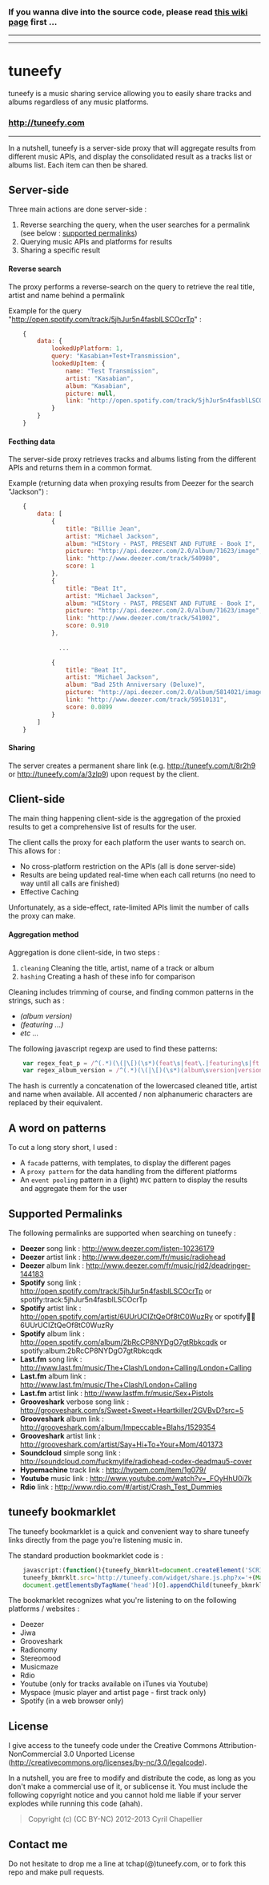 ### If you wanna dive into the source code, please read [this wiki page](https://github.com/tchapi/tuneefy/wiki/Before-you-criticize-...) first ...
- - - -
- - - -

# tuneefy #

tuneefy is a music sharing service allowing you to easily share tracks and albums regardless of any music platforms.

### http://tuneefy.com ###

- - - -


In a nutshell, tuneefy is a server-side proxy that will aggregate results from different music APIs, and display the consolidated result as a tracks list or albums list. Each item can then be shared.

## Server-side ##

Three main actions are done server-side :

  1. Reverse searching the query, when the user searches for a permalink (see below : [supported permalinks](#permalinks))
  2. Querying music APIs and platforms for results
  3. Sharing a specific result

#### Reverse search ####

The proxy performs a reverse-search on the query to retrieve the real title, artist and name behind a permalink

Example for the query "http://open.spotify.com/track/5jhJur5n4fasblLSCOcrTp" :
```javascript
    {
        data: {
            lookedUpPlatform: 1,
            query: "Kasabian+Test+Transmission",
            lookedUpItem: {
                name: "Test Transmission",
                artist: "Kasabian",
                album: "Kasabian",
                picture: null,
                link: "http://open.spotify.com/track/5jhJur5n4fasblLSCOcrTp"
            }
        }
    }
```

#### Fecthing data ####

The server-side proxy retrieves tracks and albums listing from the different APIs and returns them in a common format.

Example (returning data when proxying results from Deezer for the search "Jackson") :
```javascript
    {
        data: [
            {
                title: "Billie Jean",
                artist: "Michael Jackson",
                album: "HIStory - PAST, PRESENT AND FUTURE - Book I",
                picture: "http://api.deezer.com/2.0/album/71623/image",
                link: "http://www.deezer.com/track/540980",
                score: 1
            },
            {
                title: "Beat It",
                artist: "Michael Jackson",
                album: "HIStory - PAST, PRESENT AND FUTURE - Book I",
                picture: "http://api.deezer.com/2.0/album/71623/image",
                link: "http://www.deezer.com/track/541002",
                score: 0.910
            },
           
              ...

            {
                title: "Beat It",
                artist: "Michael Jackson",
                album: "Bad 25th Anniversary (Deluxe)",
                picture: "http://api.deezer.com/2.0/album/5814021/image",
                link: "http://www.deezer.com/track/59510131",
                score: 0.0899
            }
        ]
    }
```

#### Sharing ####

The server creates a permanent share link (e.g. http://tuneefy.com/t/8r2h9 or http://tuneefy.com/a/3zlp9) upon request by the client.

## Client-side ##

The main thing happening client-side is the aggregation of the proxied results to get a comprehensive list of results for the user.

The client calls the proxy for each platform the user wants to search on. This allows for :
 
  * No cross-platform restriction on the APIs (all is done server-side)
  * Results are being updated real-time when each call returns (no need to way until all calls are finished)
  * Effective Caching

Unfortunately, as a side-effect, rate-limited APIs limit the number of calls the proxy can make.

#### Aggregation method ####

Aggregation is done client-side, in two steps :

  1. `cleaning` Cleaning the title, artist, name of a track or album
  2. `hashing` Creating a hash of these info for comparison

Cleaning includes trimming of course, and finding common patterns in the strings, such as :

  * _(album version)_
  * _(featuring ...)_
  * _etc ..._

The following javascript regexp are used to find these patterns:

```javascript
    var regex_feat_p = /^(.*)(\(|\[)(\s*)(feat\s|feat\.|featuring\s|ft.|ft\s)([^\)^\]]*)(\)|\])(.*)$/gi;
    var regex_album_version = /^(.*)(\(|\[)(\s*)(album\sversion|version\salbum)([^\)^\]]*)(\)|\])(.*)$/gi;
```

The hash is currently a concatenation of the lowercased cleaned title, artist and name when available. All accented / non alphanumeric characters are replaced by their equivalent.

## A word on patterns ##

To cut a long story short, I used :

  * A `facade` patterns, with templates, to display the different pages
  * A `proxy pattern` for the data handling from the different platforms
  * An `event pooling` pattern in a (light) `MVC` pattern to display the results and aggregate them for the user

<a name="permalinks"></a>
## Supported Permalinks ##

The following permalinks are supported when searching on tuneefy :

  * __Deezer__ song link : http://www.deezer.com/listen-10236179
  * __Deezer__ artist link : http://www.deezer.com/fr/music/radiohead
  * __Deezer__ album link : http://www.deezer.com/fr/music/rjd2/deadringer-144183
  * __Spotify__ song link : http://open.spotify.com/track/5jhJur5n4fasblLSCOcrTp or spotify:track:5jhJur5n4fasblLSCOcrTp
  * __Spotify__ artist link : http://open.spotify.com/artist/6UUrUCIZtQeOf8tC0WuzRy or spotify:artist:6UUrUCIZtQeOf8tC0WuzRy
  * __Spotify__ album link : http://open.spotify.com/album/2bRcCP8NYDgO7gtRbkcqdk or spotify:album:2bRcCP8NYDgO7gtRbkcqdk
  * __Last.fm__ song link : http://www.last.fm/music/The+Clash/London+Calling/London+Calling
  * __Last.fm__ album link : http://www.last.fm/music/The+Clash/London+Calling
  * __Last.fm__ artist link : http://www.lastfm.fr/music/Sex+Pistols
  * __Grooveshark__ verbose song link : http://grooveshark.com/s/Sweet+Sweet+Heartkiller/2GVBvD?src=5
  * __Grooveshark__ album link : http://grooveshark.com/album/Impeccable+Blahs/1529354
  * __Grooveshark__ artist link : http://grooveshark.com/artist/Say+Hi+To+Your+Mom/401373
  * __Soundcloud__ simple song link : http://soundcloud.com/fuckmylife/radiohead-codex-deadmau5-cover
  * __Hypemachine__ track link : http://hypem.com/item/1g079/
  * __Youtube__ music link : http://www.youtube.com/watch?v=_FOyHhU0i7k
  * __Rdio__ link : http://www.rdio.com/#/artist/Crash_Test_Dummies

## tuneefy bookmarklet ##

The tuneefy bookmarklet is a quick and convenient way to share tuneefy links directly from the page you're listening music in.

The standard production bookmarklet code is :

```javascript
    javascript:(function(){tuneefy_bkmrklt=document.createElement('SCRIPT');tuneefy_bkmrklt.type='text/javascript';
    tuneefy_bkmrklt.src='http://tuneefy.com/widget/share.js.php?x='+(Math.random());
    document.getElementsByTagName('head')[0].appendChild(tuneefy_bkmrklt);})();
```

The bookmarklet recognizes what you're listening to on the following platforms / websites :

  * Deezer
  * Jiwa
  * Grooveshark
  * Radionomy
  * Stereomood
  * Musicmaze
  * Rdio
  * Youtube (only for tracks available on iTunes via Youtube)
  * Myspace (music player and artist page - first track only)
  * Spotify (in a web browser only)

## License ##

I give access to the tuneefy code under the Creative Commons Attribution-NonCommercial 3.0 Unported License (http://creativecommons.org/licenses/by-nc/3.0/legalcode).

In a nutshell, you are free to modify and distribute the code, as long as you don't make a commercial use of it, or sublicense it. You must include the following copyright notice and you cannot hold me liable if your server explodes while running this code (ahah).

> Copyright (c) (CC BY-NC) 2012-2013 Cyril Chapellier

## Contact me ##

Do not hesitate to drop me a line at tchap(@)tuneefy.com, or to fork this repo and make pull requests.
